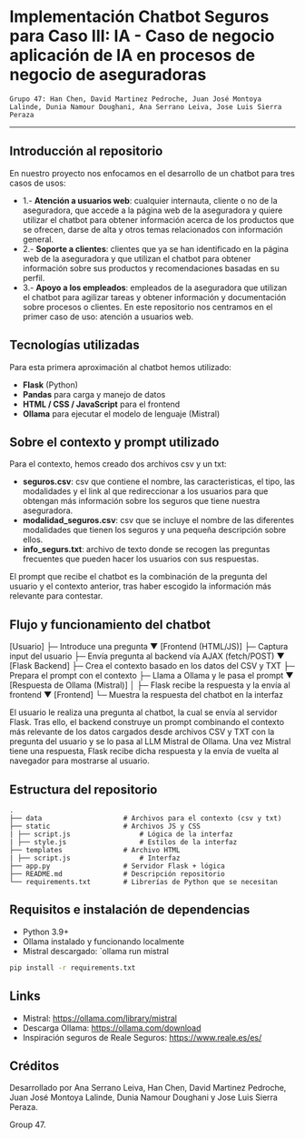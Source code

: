 # Implementación Chatbot Seguros para Caso III: IA - Caso de negocio aplicación de IA en procesos de negocio de aseguradoras

``Grupo 47: Han Chen, David Martinez Pedroche, Juan José Montoya Lalinde, Dunia Namour Doughani, Ana Serrano Leiva, Jose Luis Sierra Peraza``

___
## Introducción al repositorio
En nuestro proyecto nos enfocamos en el desarrollo de un chatbot para tres casos de usos:
- 1.- **Atención a usuarios web**: cualquier internauta, cliente o no de la aseguradora, que accede a la página web de la aseguradora y quiere utilizar el chatbot para obtener información acerca de los productos que se ofrecen, darse de alta y otros temas relacionados con información general.
- 2.- **Soporte a clientes**: clientes que ya se han identificado en la página web de la aseguradora y que utilizan el chatbot para obtener información sobre sus productos y recomendaciones basadas en su perfil.
- 3.- **Apoyo a los empleados**: empleados de la aseguradora que utilizan el chatbot para agilizar tareas y obtener información y documentación sobre procesos o clientes.
En este repositorio nos centramos en el primer caso de uso: atención a usuarios web.

## Tecnologías utilizadas
Para esta primera aproximación al chatbot hemos utilizado:

- **Flask** (Python)
- **Pandas** para carga y manejo de datos
- **HTML / CSS / JavaScript** para el frontend
- **Ollama** para ejecutar el modelo de lenguaje (Mistral)

## Sobre el contexto y prompt utilizado
Para el contexto, hemos creado dos archivos csv y un txt:
- **seguros.csv**: csv que contiene el nombre, las caracteristicas, el tipo, las modalidades y el link al que redireccionar a los usuarios para que obtengan más información sobre los seguros que tiene nuestra aseguradora.
- **modalidad_seguros.csv**:  csv que se incluye el nombre de las diferentes modalidades que tienen los seguros y una pequeña descripción sobre ellos.
- **info_segurs.txt**: archivo de texto donde se recogen las preguntas frecuentes que pueden hacer los usuarios con sus respuestas.

El prompt que recibe el chatbot es la combinación de la pregunta del usuario y el contexto anterior, tras haber escogido la información más relevante para contestar.

## Flujo y funcionamiento del chatbot
[Usuario] 
   ├─ Introduce una pregunta
   ▼
[Frontend (HTML/JS)]
   ├─ Captura input del usuario
   ├─ Envía pregunta al backend vía AJAX (fetch/POST)
   ▼
[Flask Backend]
   ├─ Crea el contexto basado en los datos del CSV y TXT
   ├─ Prepara el prompt con el contexto
   ├─ Llama a Ollama y le pasa el prompt
   ▼
[Respuesta de Ollama (Mistral)]
   │ 
   ├─ Flask recibe la respuesta y la envía al frontend
   ▼
[Frontend]
   └─ Muestra la respuesta del chatbot en la interfaz

El usuario le realiza una pregunta al chatbot, la cual se envía al servidor Flask. Tras ello, el backend construye un prompt combinando el contexto más relevante de los datos cargados desde archivos CSV y TXT con la pregunta del usuario y se lo pasa al LLM Mistral de Ollama. Una vez Mistral tiene una respuesta, Flask recibe dicha respuesta y la envía de vuelta al navegador para mostrarse al usuario.

## Estructura del repositorio
    .
    ├── data                    # Archivos para el contexto (csv y txt)
    ├── static                  # Archivos JS y CSS
    | ├── script.js                 # Lógica de la interfaz
    | ├── style.js                  # Estilos de la interfaz
    ├── templates               # Archivo HTML
    | ├── script.js                 # Interfaz
    ├── app.py                  # Servidor Flask + lógica
    ├── README.md               # Descripción repositorio
    └── requirements.txt        # Librerías de Python que se necesitan 


## Requisitos e instalación de dependencias
- Python 3.9+
- Ollama instalado y funcionando localmente
- Mistral descargado: `ollama run mistral

```bash
pip install -r requirements.txt
```

## Links
- Mistral: https://ollama.com/library/mistral
- Descarga Ollama: https://ollama.com/download
- Inspiración seguros de Reale Seguros: https://www.reale.es/es/

## Créditos

Desarrollado por Ana Serrano Leiva, Han Chen, David Martinez Pedroche, Juan José Montoya Lalinde, Dunia Namour Doughani y Jose Luis Sierra Peraza. 

Group 47.